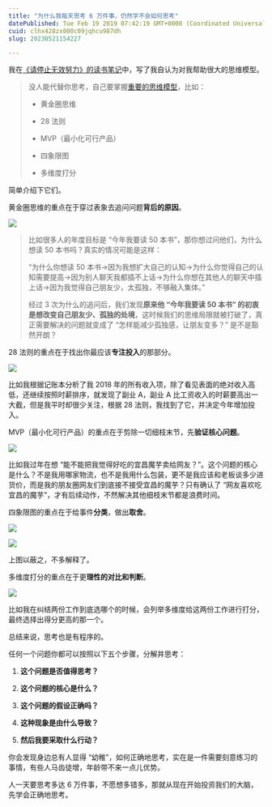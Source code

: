 ```yaml
---
title: "为什么我每天思考 6 万件事，仍然学不会如何思考"
datePublished: Tue Feb 19 2019 07:42:19 GMT+0000 (Coordinated Universal Time)
cuid: clhx428zx000c09jqhcu987dh
slug: 20230521154227

---
```


我在[《请停止无效努力》的读书笔记](http://mp.weixin.qq.com/s?__biz=MzI3MzU5MDA1OQ==&mid=2247485244&idx=1&sn=b3e8fd81b33b9eacda2da1694e36390a&chksm=eb21b578dc563c6e534354dca710aea3cee2d26b9ab4a2afeab839389abf5b74f05d1cebbc76&scene=21#wechat_redirect)中，写了我自认为对我帮助很大的思维模型。

> 没人能代替你思考，自己要掌握[重要的思维模型](http://mp.weixin.qq.com/s?__biz=MzI3MzU5MDA1OQ==&mid=2247485111&idx=1&sn=2cf5caa5f1d759e258541debd89934d8&chksm=eb21b4f3dc563de5674a17ecbdc84ee69dfd4ee65e7b0963be4000b00f623cc93c414dfdfbf8&scene=21#wechat_redirect)，比如：
> 
> * 黄金圈思维
>     
> * 28 法则
>     
> * MVP（最小化可行产品）
>     
> * 四象限图
>     
> * 多维度打分
>     

简单介绍下它们。

黄金圈思维的重点在于穿过表象去追问问题**背后的原因**。

![](url)

> 比如很多人的年度目标是 “今年我要读 50 本书”，那你想过问他们，为什么想读 50 本书吗？真实的情况可能是这样：
> 
> “为什么你想读 50 本书→因为我想扩大自己的认知→为什么你觉得自己的认知需要提高→因为别人聊天我都插不上话→为什么你想在其他人的聊天中插上话→因为我觉得自己朋友少，太孤独，不够融入集体。”
> 
> 经过 3 次为什么的追问后，我们发现**原来他 “今年我要读 50 本书” 的初衷是想改变自己朋友少、孤独的处境**，这时候我们的思维局限就被打破了，真正需要解决的问题就变成了 “怎样能减少孤独感，让朋友变多？” 是不是豁然开朗？

28 法则的重点在于找出你最应该**专注投入**的那部分。

![](url)

比如我根据记账本分析了我 2018 年的所有收入项，除了看见表面的绝对收入高低，还继续按照时薪排序，就发现了副业 A，副业 A 比工资收入的时薪要高出一大截，但是我平时却很少关注，根据 28 法则，我找到了它，并决定今年增加投入。

MVP（最小化可行产品）的重点在于剪除一切细枝末节，先**验证核心问题**。

![](url)

比如我过年在想 “能不能把我觉得好吃的宜昌魔芋卖给网友？”。这个问题的核心是什么？不是我用哪家物流，也不是我用什么包装，更不是我应该和老板谈多少进货价，而是我的朋友圈网友们到底接不接受宜昌的魔芋？只有确认了 “网友喜欢吃宜昌的魔芋”，才有后续动作，不然解决其他细枝末节都是浪费时间。

四象限图的重点在于给事件**分类**，做出**取舍**。

![](url)

![](url)

上图以蔽之，不多解释了。

多维度打分的重点在于更**理性的对比和判断**。

![](url)

比如我在纠结两份工作到底选哪个的时候，会列举多维度给这两份工作进行打分，最终选择出得分更高的那一个。

总结来说，思考也是有程序的。

任何一个问题你都可以按照以下五个步骤，分解并思考：

1. **这个问题是否值得思考？**
    
2. **这个问题的核心是什么？**
    
3. **这个问题的假设正确吗？**
    
4. **这种现象是由什么导致？**
    
5. **然后我要采取什么行动？**
    

你会发现身边总有人显得 “幼稚”，如何正确地思考，实在是一件需要刻意练习的事情，有些人马齿徒增，年龄带不来一点儿优势。

人一天要思考多达 6 万件事，不愿想多错多，那就从现在开始投资我们的大脑，先学会正确地思考。